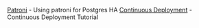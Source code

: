 [Patroni](https://www.opsdash.com/blog/postgres-getting-started-patroni.html) - Using patroni for Postgres HA
[Continuous Deployment](https://medium.com/p/how-to-set-up-continuous-deployment-in-your-home-project-the-easy-way-41b84a467eed) - Continuous Deployment Tutorial
